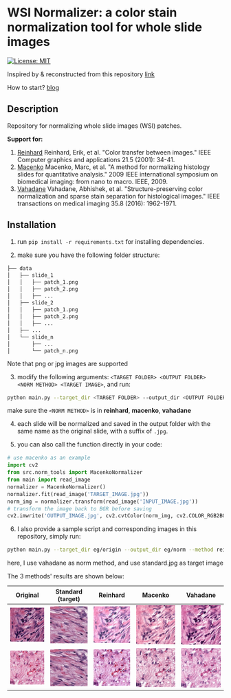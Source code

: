 # WSI Normalizer: a color stain normalization tool for whole slide images
[![License: MIT](https://img.shields.io/badge/License-MIT-yellow.svg)](https://opensource.org/licenses/MIT)

Inspired by & reconstructed from this repository [link](https://github.com/wanghao14/Stain_Normalization)

How to start? [blog](https://blog.csdn.net/CalvinTri/article/details/135429053)

## Description
Repository for normalizing whole slide images (WSI) patches.

**Support for:**
1. [Reinhard](https://ieeexplore.ieee.org/abstract/document/946629/) Reinhard, Erik, et al. "Color transfer between images." IEEE Computer graphics and applications 21.5 (2001): 34-41.
2. [Macenko](https://ieeexplore.ieee.org/abstract/document/5193250) Macenko, Marc, et al. "A method for normalizing histology slides for quantitative analysis." 2009 IEEE international symposium on biomedical imaging: from nano to macro. IEEE, 2009.
3. [Vahadane](https://ieeexplore.ieee.org/abstract/document/7460968/) Vahadane, Abhishek, et al. "Structure-preserving color normalization and sparse stain separation for histological images." IEEE transactions on medical imaging 35.8 (2016): 1962-1971.

## Installation
1. run `pip install -r requirements.txt` for installing dependencies.

2. make sure you have the following folder structure:
```
├── data
│   ├── slide_1
│   │   ├── patch_1.png
│   │   ├── patch_2.png
│   │   ├── ...
│   ├── slide_2
│   │   ├── patch_1.png
│   │   ├── patch_2.png
│   │   ├── ...
│   ├── ...
│   └── slide_n
│       ├── ...
│       └── patch_n.png
```
Note that png or jpg images are supported

3.  modify the following arguments: `<TARGET FOLDER> <OUTPUT FOLDER> <NORM METHOD> <TARGET IMAGE>`, and run:
```bash
python main.py --target_dir <TARGET FOLDER> --output_dir <OUTPUT FOLDER> --method <NORM METHOD> --target_img <TARGET IMAGE>
```
make sure the `<NORM METHOD>` is in **reinhard**, **macenko**, **vahadane**

4. each slide will be normalized and saved in the output folder with the same name as the original slide, with a suffix of `.jpg`.

5. you can also call the function directly in your code:
```python
# use macenko as an example
import cv2
from src.norm_tools import MacenkoNormalizer
from main import read_image
normalizer = MacenkoNormalizer()
normalizer.fit(read_image('TARGET_IMAGE.jpg'))
norm_img = normalizer.transform(read_image('INPUT_IMAGE.jpg'))
# transform the image back to BGR before saving
cv2.imwrite('OUTPUT_IMAGE.jpg', cv2.cvtColor(norm_img, cv2.COLOR_RGB2BGR))
```


6. I also provide a sample script and corresponding images in this repository, simply run:
```bash
python main.py --target_dir eg/origin --output_dir eg/norm --method reinhard --target_img eg/standard.jpg
```
here, I use vahadane as norm method, and use standard.jpg as target image

The 3 methods' results are shown below:

|                       Original                        |                 Standard (target)                 |                     Reinhard                      |                     Macenko                      |                     Vahadane                      |
|:-----------------------------------------------------:|:-------------------------------------------------:|:-------------------------------------------------:|:------------------------------------------------:|:-------------------------------------------------:|
| <img src="eg/origin/eg_slide_1/eg_1.jpg" width="200"> | <img src="eg/standard.jpg" width="200"> | <img src="eg/norm/reinhard/eg_1.jpg" width="200"> | <img src="eg/norm/macenko/eg_1.jpg" width="200"> | <img src="eg/norm/vahadane/eg_1.jpg" width="200"> |
| <img src="eg/origin/eg_slide_1/eg_2.jpg" width="200"> | <img src="eg/standard.jpg" width="200"> | <img src="eg/norm/reinhard/eg_2.jpg" width="200">  |       <img src="eg/norm/macenko/eg_2.jpg">       | <img src="eg/norm/vahadane/eg_2.jpg" width="200">  |


